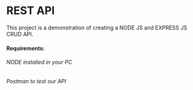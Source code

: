 # REST API
 This project is a demonstration of creating a NODE JS and EXPRESS JS CRUD API.
#### Requirements:
###### NODE installed in your PC
###### Postman to test our API
